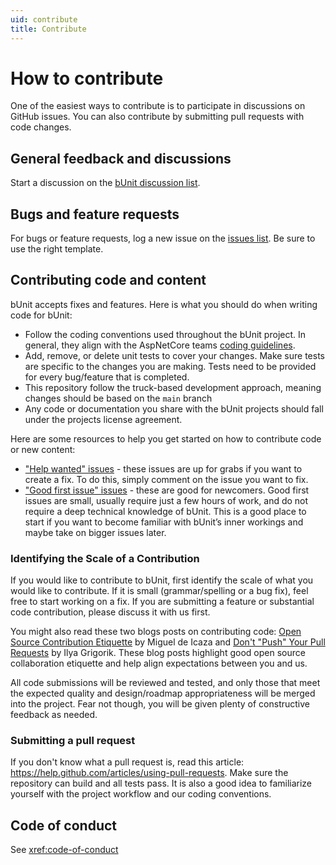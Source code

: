 ```yaml
---
uid: contribute
title: Contribute
---
```


# How to contribute

One of the easiest ways to contribute is to participate in discussions on GitHub issues. You can also contribute by submitting pull requests with code changes.

## General feedback and discussions
Start a discussion on the [bUnit discussion list](https://github.com/egil/bUnit/discussions).

## Bugs and feature requests
For bugs or feature requests, log a new issue on the [issues list](https://github.com/egil/bunit/issues). Be sure to use the right template.

## Contributing code and content

bUnit accepts fixes and features. Here is what you should do when writing code for bUnit:

- Follow the coding conventions used throughout the bUnit project. In general, they align with the AspNetCore teams [coding guidelines](https://github.com/dotnet/aspnetcore/wiki/Engineering-guidelines#coding-guidelines).
- Add, remove, or delete unit tests to cover your changes. Make sure tests are specific to the changes you are making. Tests need to be provided for every bug/feature that is completed.
- This repository follow the truck-based development approach, meaning changes should be based on the `main` branch
- Any code or documentation you share with the bUnit projects should fall under the projects license agreement.

Here are some resources to help you get started on how to contribute code or new content:

* ["Help wanted" issues](https://github.com/egil/bunit/labels/help%20wanted) - these issues are up for grabs if you want to create a fix. To do this, simply comment on the issue you want to fix.
* ["Good first issue" issues](https://github.com/egil/bunit/labels/good%20first%20issue) - these are good for newcomers. Good first issues are small, usually require just a few hours of work, and do not require a deep technical knowledge of bUnit. This is a good place to start if you want to become familiar with bUnit’s inner workings and maybe take on bigger issues later.

### Identifying the Scale of a Contribution

If you would like to contribute to bUnit, first identify the scale of what you would like to contribute. If it is small (grammar/spelling or a bug fix), feel free to start working on a fix. If you are submitting a feature or substantial code contribution, please discuss it with us first. 

You might also read these two blogs posts on contributing code: [Open Source Contribution Etiquette](http://tirania.org/blog/archive/2010/Dec-31.html) by Miguel de Icaza and [Don't "Push" Your Pull Requests](https://www.igvita.com/2011/12/19/dont-push-your-pull-requests/) by Ilya Grigorik. These blog posts highlight good open source collaboration etiquette and help align expectations between you and us.

All code submissions will be reviewed and tested, and only those that meet the expected quality and design/roadmap appropriateness will be merged into the project. Fear not though, you will be given plenty of constructive feedback as needed.

### Submitting a pull request

If you don't know what a pull request is, read this article: https://help.github.com/articles/using-pull-requests. Make sure the repository can build and all tests pass. It is also a good idea to familiarize yourself with the project workflow and our coding conventions.

## Code of conduct

See <xref:code-of-conduct>
